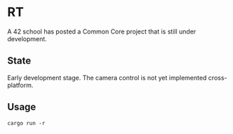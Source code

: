 # RT

A 42 school has posted a Common Core project that is still under development.

## State

Early development stage.
The camera control is not yet implemented cross-platform.

## Usage

```cargo run -r```

